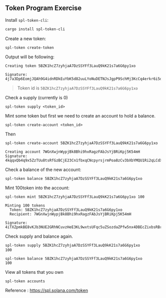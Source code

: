 Token Program Exercise
---

Install `spl-token-cli`:

```bash
cargo install spl-token-cli
```

Create a new token:

```
spl-token create-token
```

Output will be following:

```
Creating token 5BZK1hcZ7zyhjaA7DzSSYFf3LauQ9kK21s7a6G6py1xo

Signature: 4j7a3Dp6EomjJQAh9G4idnRDkEuYbK5d82uuLYoNuDETNJsJgpP9SchMj3KcCq4erkr6i5dvj76B3gmi2sETZY4z
```

> Token id is `5BZK1hcZ7zyhjaA7DzSSYFf3LauQ9kK21s7a6G6py1xo` 

Check a supply (currently is 0)

```
spl-token supply <token_id>
```

Mint some token but first we need to create an account to hold a balance.

```
spl-token create-account <token_id>
```

Then

```
spl-token create-account 5BZK1hcZ7zyhjaA7DzSSYFf3LauQ9kK21s7a6G6py1xo

Creating account 7WGnXwjnWypjBk8Bhi9hxRagzFAbJsYjBRiKpj5K54mH
Signature: 4kqqxQb4q9x5ZzTUu8tsRfGzBCjE23Cn1fbxqCNcpyrsjrmPoa8zCv3bXbYMQU1Ri2qLCdXhK7upqReSpfvnWhbz
```

Check a balance of the new account:

```
spl-token balance 5BZK1hcZ7zyhjaA7DzSSYFf3LauQ9kK21s7a6G6py1xo
```

Mint 100token into the account:

```
spl-token mint 5BZK1hcZ7zyhjaA7DzSSYFf3LauQ9kK21s7a6G6py1xo 100

Minting 100 tokens
  Token: 5BZK1hcZ7zyhjaA7DzSSYFf3LauQ9kK21s7a6G6py1xo
  Recipient: 7WGnXwjnWypjBk8Bhi9hxRagzFAbJsYjBRiKpj5K54mH

Signature: 4iTXZpmkBE8vKJb3NUE2GRhNCuvzHeE3KL9wxtsUFqc5uZSozdaZPfw5nx4DBEcZixbsRBrgpHHZE4LCwbDU2p82
```

Check supply and balance again.

```bash
spl-token supply 5BZK1hcZ7zyhjaA7DzSSYFf3LauQ9kK21s7a6G6py1xo
100
```

```
spl-token balance 5BZK1hcZ7zyhjaA7DzSSYFf3LauQ9kK21s7a6G6py1xo
100
```

View all tokens that you own

```
spl-token accounts
```

Reference : https://spl.solana.com/token
